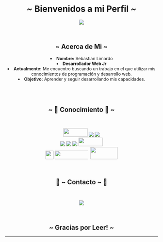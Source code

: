 <body>
  <center>
<h1 align="center">~ Bienvenidos a mi Perfil ~</h1>
<p align="center"><img src="https://www.labiznagadigital.es/wp-content/uploads/2019/11/contratar-desarrollo-web-profesional.jpg"/>
</p>
<br>
<div>
<h2 align="center"> ~ Acerca de Mi ~ </h2>
<li>
 <b>Nombre:</b> Sebastian Limardo</li>
<li>
<b>Desarrollador Web Jr</b>
</li>
<li>
<b>Actualmente:</b> Me encuentro buscando un trabajo en el que utilizar mis conocimientos de programación y desarrollo web.
</li>
<li>
<b>Objetivo:</b> Aprender y seguir desarrollando mis capacidades.
</li>
<br><br><br>
</div>
<div>
<h2 align="center">            ~ 📇 Conocimiento 📇 ~</h2>
 <br>
<p align="center"><img src="https://miro.medium.com/v2/resize:fit:1400/1*m0H6-tUbW6grMlezlb52yw.png" width="80" height="28"/> <img src="https://img.shields.io/badge/html5%20-%23E34F26.svg?&style=for-the-badge&logo=html5&logoColor=white"/> <img src="https://img.shields.io/badge/css3%20-%231572B6.svg?&style=for-the-badge&logo=css3&logoColor=white"/><br>
 <img src="https://img.shields.io/badge/node.js%20-%2343853D.svg?&style=for-the-badge&logo=node.js&logoColor=white"/> <img src="https://img.shields.io/badge/javascript%20-%23323330.svg?&style=for-the-badge&logo=javascript&logoColor=%23F7DF1E"/> <img src="https://img.shields.io/badge/git%20-%23F05033.svg?&style=for-the-badge&logo=git&logoColor=white"/> <img src="https://javadesde0.com/wp-content/uploads/logo-react.jpg" width="80" height="28"/><br>
 <img src="https://laravel.com/img/logomark.min.svg" width="27" height="28"/> <img src="https://laravel.com/img/logotype.min.svg" width="110" height="28"/>&nbsp; <img src="https://d1.awsstatic.com/asset-repository/products/amazon-rds/1024px-MySQL.ff87215b43fd7292af172e2a5d9b844217262571.png" width="90" height="40"/>
</p>
<br>
<h2 align="center">           📝 ~ Contacto ~ 📝</h2>
<br>
<p align="center"><a href="https://www.linkedin.com/in/sebastián-limardo-8abb95236/" target="_blank"><img src="https://upload.wikimedia.org/wikipedia/commons/thumb/0/01/LinkedIn_Logo.svg/1200px-LinkedIn_Logo.svg.png"/></a> </p>
</div>
<br>
<div>
<h2 align="center"> ~ Gracias por Leer! ~ </h2>
<hr>
</div>
</div>
    </center>
</body>